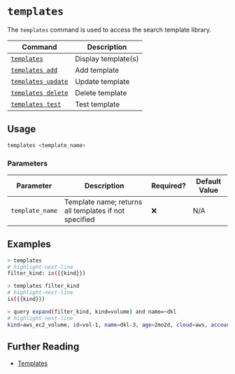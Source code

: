 # `templates`

The `templates` command is used to access the search template library.

| Command                           | Description         |
| --------------------------------- | ------------------- |
| [`templates`](#usage)             | Display template(s) |
| [`templates add`](./add.md)       | Add template        |
| [`templates update`](./update.md) | Update template     |
| [`templates delete`](./delete.md) | Delete template     |
| [`templates test`](./test.md)     | Test template       |

## Usage

```bash
templates <template_name>
```

### Parameters

| Parameter       | Description                                           | Required? | Default Value |
| --------------- | ----------------------------------------------------- | --------- | ------------- |
| `template_name` | Template name; returns all templates if not specified | ❌        | N/A           |

## Examples

```bash title="List all templates"
> templates
# highlight-next-line
filter_kind: is({{kind}})
```

```bash title="Display the filter_kind template"
> templates filter_kind
# highlight-next-line
is({{kind}})
```

```bash title="Use the filter_kind template"
> query expand(filter_kind, kind=volume) and name=~dkl
# highlight-next-line
kind=aws_ec2_volume, id=vol-1, name=dkl-3, age=2mo2d, cloud=aws, account=eng, region=us-west-2
```

## Further Reading

- [Templates](../../../templates.md)
